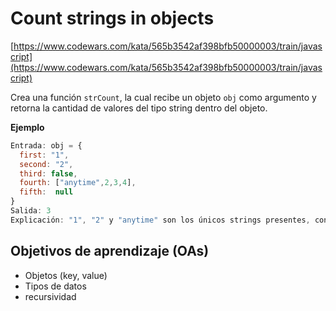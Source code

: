 # Count strings in objects

[https://www.codewars.com/kata/565b3542af398bfb50000003/train/javascript](https://www.codewars.com/kata/565b3542af398bfb50000003/train/javascript)

Crea una función `strCount`, la cual recibe un objeto `obj` como argumento y
retorna la cantidad de valores del tipo string dentro del objeto.

__Ejemplo__

```js
Entrada: obj = {
  first: "1",
  second: "2",
  third: false,
  fourth: ["anytime",2,3,4],
  fifth:  null
}
Salida: 3
Explicación: "1", "2" y "anytime" son los únicos strings presentes, contados dan 3
```

## Objetivos de aprendizaje (OAs)

- Objetos (key, value)
- Tipos de datos
- recursividad
